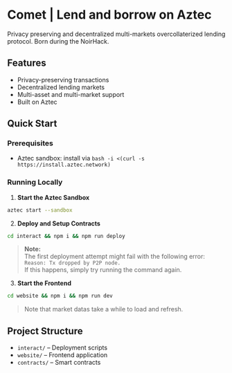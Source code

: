 # Comet | Lend and borrow on Aztec
Privacy preserving and decentralized multi-markets overcollaterized lending protocol.
Born during the NoirHack.

## Features
- Privacy-preserving transactions
- Decentralized lending markets
- Multi-asset and multi-market support
- Built on Aztec

## Quick Start

### Prerequisites
- Aztec sandbox: install via `bash -i <(curl -s https://install.aztec.network)`

### Running Locally

1. **Start the Aztec Sandbox**
```bash
aztec start --sandbox
```
2. **Deploy and Setup Contracts**
```bash
cd interact && npm i && npm run deploy
```
> **Note:**  
> The first deployment attempt might fail with the following error:  
> `Reason: Tx dropped by P2P node.`  
> If this happens, simply try running the command again.

3. **Start the Frontend**
```bash
cd website && npm i && npm run dev
```
> Note that market datas take a while to load and refresh. 

## Project Structure

- `interact/` – Deployment scripts  
- `website/` – Frontend application  
- `contracts/` – Smart contracts
